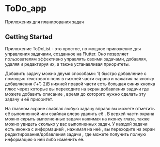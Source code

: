 # ToDo_app
Приложения для планирования задач




## Getting Started

Приложение ToDoList - это простое, но мощное приложение для управления задачами, созданное на Flutter. Оно позволяет пользователям эффективно управлять своими задачами, добавляя, удаляя и редактируя их, а также устанавливая приоритеты.

Добавить задачу можно двумя способами: 1) быстро добавление с помощью текстового поля в нижней части экрана и нажатия на кнопку добавляения ('+') 2)В нижней правой части есть большая синия кнопка плюс через которые вы переходите на экран добавления задачи где можете добавить описание , время до которого нужно сделать эту задачу и её приоритет.

На главном экране свайпая любую задачу вправо вы можете отметить её выполненной или свайпая влево удалить её . В верхей части экрана можно скрыть выполненные задачи нажимая на иконку глаза, также можно увидеть сколько у вас выполненных задач. У каждой задачи есть иконка с информацией , нажимая на неё , вы переходите на экран редактирования/добавления задачи , где можете получить полную информацию о ней либо изменить её.

